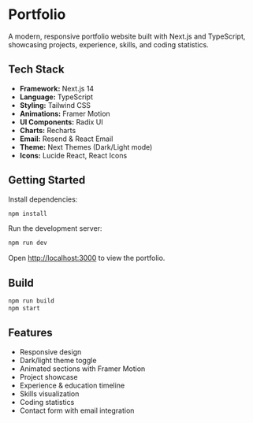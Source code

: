 # Portfolio

A modern, responsive portfolio website built with Next.js and TypeScript, showcasing projects, experience, skills, and coding statistics.

## Tech Stack

- **Framework:** Next.js 14
- **Language:** TypeScript
- **Styling:** Tailwind CSS
- **Animations:** Framer Motion
- **UI Components:** Radix UI
- **Charts:** Recharts
- **Email:** Resend & React Email
- **Theme:** Next Themes (Dark/Light mode)
- **Icons:** Lucide React, React Icons

## Getting Started

Install dependencies:
```bash
npm install
```

Run the development server:
```bash
npm run dev
```

Open [http://localhost:3000](http://localhost:3000) to view the portfolio.

## Build

```bash
npm run build
npm start
```

## Features

- Responsive design
- Dark/light theme toggle
- Animated sections with Framer Motion
- Project showcase
- Experience & education timeline
- Skills visualization
- Coding statistics
- Contact form with email integration

